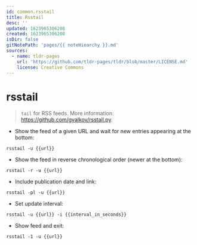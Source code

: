 ```yaml
---
id: common.rsstail
title: Rsstail
desc: ''
updated: 1623965306208
created: 1623965306208
isDir: false
gitNotePath: 'pages/{{ noteHiearchy }}.md'
sources:
  - name: tldr-pages
    url: 'https://github.com/tldr-pages/tldr/blob/master/LICENSE.md'
    license: Creative Commons
---
```

# rsstail

> `tail` for RSS feeds.
> More information: <https://github.com/gvalkov/rsstail.py>.

- Show the feed of a given URL and wait for new entries appearing at the bottom:

`rsstail -u {{url}}`

- Show the feed in reverse chronological order (newer at the bottom):

`rsstail -r -u {{url}}`

- Include publication date and link:

`rsstail -pl -u {{url}}`

- Set update interval:

`rsstail -u {{url}} -i {{interval_in_seconds}}`

- Show feed and exit:

`rsstail -1 -u {{url}}`

